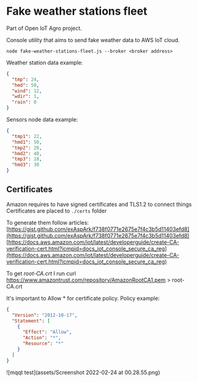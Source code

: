# Fake weather stations fleet

Part of Open IoT Agro project.

Console utility that aims to send fake weather data to AWS IoT cloud.

```
node fake-weather-stations-fleet.js --broker <broker address>
```

Weather station data example:

```json
{
  "tmp": 24,
  "hmd": 50,
  "wind": 12,
  "wdir": 1,
  "rain": 0
}
```

Sensors node data example:

```json
{
  "tmp1": 22,
  "hmd1": 50,
  "tmp2": 20,
  "hmd2": 40,
  "tmp3": 18,
  "hmd3": 30
}
```

## Certificates
Amazon requires to have signed certificates and TLS1.2 to connect things
Certificates are placed to `./certs` folder

To generate them follow articles:
[https://gist.github.com/exAspArk/f738f0771e2675e7f4c3b5d11403efd8](https://gist.github.com/exAspArk/f738f0771e2675e7f4c3b5d11403efd8)
[https://docs.aws.amazon.com/iot/latest/developerguide/create-CA-verification-cert.html?icmpid=docs_iot_console_secure_ca_reg](https://docs.aws.amazon.com/iot/latest/developerguide/create-CA-verification-cert.html?icmpid=docs_iot_console_secure_ca_reg)

To get *root-CA.crt* I run curl https://www.amazontrust.com/repository/AmazonRootCA1.pem > root-CA.crt

It's important to Allow * for certificate policy. Policy example:
```json
{
  "Version": "2012-10-17",
  "Statement": [
    {
      "Effect": "Allow",
      "Action": "*",
      "Resource": "*"
    }
  ]
}
```
![mqqt test](assets/Screenshot 2022-02-24 at 00.28.55.png)

